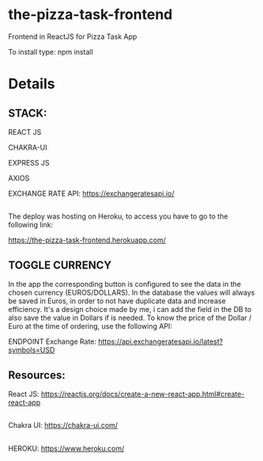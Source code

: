 # the-pizza-task-frontend
Frontend in ReactJS for Pizza Task App

To install type: npm install

## 
# Details 

## STACK:

REACT JS

CHAKRA-UI

EXPRESS JS

AXIOS

EXCHANGE RATE API: https://exchangeratesapi.io/ 
##
The deploy was hosting on Heroku, to access you have to go to the following link:

https://the-pizza-task-frontend.herokuapp.com/

## TOGGLE CURRENCY
In the app the corresponding button is configured to see the data in the chosen currency (EUROS/DOLLARS). In the database the values will always be saved in Euros, in order to not  have duplicate data and increase efficiency. It's a design choice made by me, i can add the field in the DB to also save the value in Dollars if is needed.
To know the price of the Dollar / Euro at the time of ordering, use the following API:

ENDPOINT Exchange Rate: https://api.exchangeratesapi.io/latest?symbols=USD

##

## Resources:
React JS:  https://reactjs.org/docs/create-a-new-react-app.html#create-react-app
##
Chakra UI:  https://chakra-ui.com/
##
HEROKU:  https://www.heroku.com/

